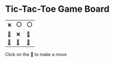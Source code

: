 # Tic-Tac-Toe Game Board
|   |   |   |
|---|---|---|
|❌ |⭕ |⭕ |
|[🔎](XOOOXEEEX.md) |❌ |[🔎](XOOEXOEEX.md) |
|[🔎](XOOEXEOEX.md) |[🔎](XOOEXEEOX.md) |[🔎](XOOEXXEEO.md) |

Click on the 🔎 to make a move